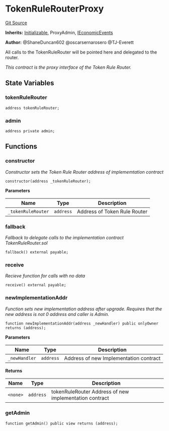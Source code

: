 # TokenRuleRouterProxy
[Git Source](https://github.com/thrackle-io/Tron/blob/afc52571532b132ea1dea91ad1d1f1af07381e8a/src/economic/TokenRuleRouterProxy.sol)

**Inherits:**
[Initializable](/src/helpers/Initializable.sol/abstract.Initializable.md), ProxyAdmin, [IEconomicEvents](/src/interfaces/IEvents.sol/interface.IEconomicEvents.md)

**Author:**
@ShaneDuncan602 @oscarsernarosero @TJ-Everett

All calls to the TokenRuleRouter will be pointed here and delegated to the router.

*This contract is the proxy interface of the Token Rule Router.*


## State Variables
### tokenRuleRouter

```solidity
address tokenRuleRouter;
```


### admin

```solidity
address private admin;
```


## Functions
### constructor

*Constructor sets the Token Rule Router address of implememtation contract*


```solidity
constructor(address _tokenRuleRouter);
```
**Parameters**

|Name|Type|Description|
|----|----|-----------|
|`_tokenRuleRouter`|`address`|Address of Token Rule Router|


### fallback

*Fallback to delegate calls to the implementation contract TokenRuleRouter.sol*


```solidity
fallback() external payable;
```

### receive

*Recieve function for calls with no data*


```solidity
receive() external payable;
```

### newImplementationAddr

*Function sets new implementation address after upgrade. Requires that the new address is not 0 address and caller is Admin.*


```solidity
function newImplementationAddr(address _newHandler) public onlyOwner returns (address);
```
**Parameters**

|Name|Type|Description|
|----|----|-----------|
|`_newHandler`|`address`|Address of new Implementation contract|

**Returns**

|Name|Type|Description|
|----|----|-----------|
|`<none>`|`address`|tokenRuleRouter Address of new implementation contract|


### getAdmin


```solidity
function getAdmin() public view returns (address);
```

